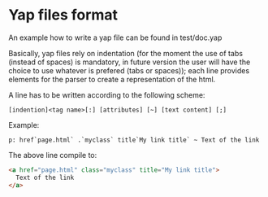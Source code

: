 # Yap files format

An example how to write a yap file can be found in test/doc.yap

Basically, yap files rely on indentation (for the moment the use of tabs (instead of spaces) is mandatory, in future version the user will have the choice to use whatever is prefered (tabs or spaces)); each line provides elements for the parser to create a representation of the html.

A line has to be written according to the following scheme:

```
[indention]<tag name>[:] [attributes] [~] [text content] [;]
```

Example:
```yap
p: href`page.html` .`myclass` title`My link title` ~ Text of the link
```
The above line compile to:

```html
<a href="page.html" class="myclass" title="My link title">
  Text of the link
</a>
```
